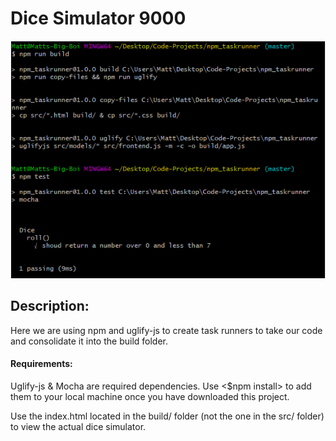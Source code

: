 # Dice Simulator 9000

![Dice Simulator](img/npm-taskrunner.png)

## Description:
 Here we are using npm and uglify-js to create task runners to take our code and consolidate it into the build folder. 


#### Requirements:
 Uglify-js & Mocha are required dependencies. Use <$npm install> to add them to your local machine once you have downloaded this project. 

 Use the index.html located in the build/ folder (not the one in the src/ folder) to view the actual dice simulator. 